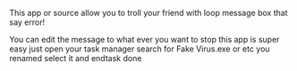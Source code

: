 This app or source allow you to troll your friend with loop message box that say error!

You can edit the message to what ever you want
to stop this app is super easy just open your task manager
search for Fake Virus.exe or etc you renamed
select it and endtask done
